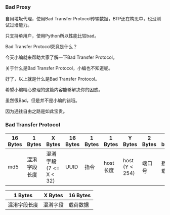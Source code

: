 ### Bad Proxy
自用垃圾代理，使用Bad Transfer Protocol传输数据，BTP还在构思中，也没测试过墙能力。

只支持单用户，使用Python所以性能比较bad。


Bad Transfer Protocol究竟是什么？

今天小编就来帮助大家了解一下Bad Transfer Protocol。

关于什么是Bad Transfer Protocol，小编也不知道呢。

好了，以上就是什么是Bad Transfer Protocol。

希望小编精心整理的这篇内容能够解决你的困惑。

虽然很Bad，但是并不是小编的错哦。

因为通往自由之路是如此宝贵。


### Bad Transfer Protocol
| 16 Bytes | 1 Bytes | X Bytes            | 16 Bytes | 1 Bytes | 1 Bytes | Y Bytes        | 2 Bytes | Z bytes |
|----------|---------|--------------------|----------|---------|---------|----------------|---------|---------|
| md5      | 混淆字段长度  | 混淆字段 (7 <= X < 32) | UUID     | 指令      | host长度  | host (Y < 254) | 端口号     | 数据载荷    |

| 1 Bytes | X Bytes | 16 Bytes |
|---------|---------|----------|
| 混淆字段长度  | 混淆字段    | 载荷数据     |

